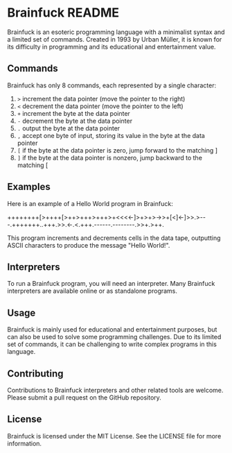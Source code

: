 # Brainfuck README

Brainfuck is an esoteric programming language with a minimalist syntax and a limited set of commands. Created in 1993 by Urban Müller, it is known for its difficulty in programming and its educational and entertainment value.

## Commands

Brainfuck has only 8 commands, each represented by a single character:

1. `>` increment the data pointer (move the pointer to the right)
2. `<` decrement the data pointer (move the pointer to the left)
3. `+` increment the byte at the data pointer
4. `-` decrement the byte at the data pointer
5. `.` output the byte at the data pointer
6. `,` accept one byte of input, storing its value in the byte at the data pointer
7. `[` if the byte at the data pointer is zero, jump forward to the matching ]
8. `]` if the byte at the data pointer is nonzero, jump backward to the matching [

## Examples

Here is an example of a Hello World program in Brainfuck:

++++++++[>++++[>++>+++>+++>+<<<<-]>+>+>->>+[<]<-]>>.>---.+++++++..+++.>>.<-.<.+++.------.--------.>>+.>++.


This program increments and decrements cells in the data tape, outputting ASCII characters to produce the message "Hello World!".

## Interpreters

To run a Brainfuck program, you will need an interpreter. Many Brainfuck interpreters are available online or as standalone programs.

## Usage

Brainfuck is mainly used for educational and entertainment purposes, but can also be used to solve some programming challenges. Due to its limited set of commands, it can be challenging to write complex programs in this language.

## Contributing

Contributions to Brainfuck interpreters and other related tools are welcome. Please submit a pull request on the GitHub repository.

## License

Brainfuck is licensed under the MIT License. See the LICENSE file for more information.
